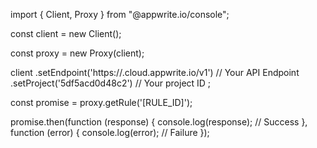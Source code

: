 import { Client, Proxy } from "@appwrite.io/console";

const client = new Client();

const proxy = new Proxy(client);

client
    .setEndpoint('https://<REGION>.cloud.appwrite.io/v1') // Your API Endpoint
    .setProject('5df5acd0d48c2') // Your project ID
;

const promise = proxy.getRule('[RULE_ID]');

promise.then(function (response) {
    console.log(response); // Success
}, function (error) {
    console.log(error); // Failure
});
